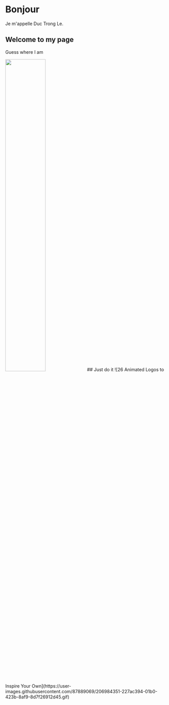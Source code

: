 # Bonjour
Je m'appelle Duc Trong Le.

## Welcome to my page
Guess where I am

<img src="[https://i.imgur.com/ZWnhY9T.png](https://user-images.githubusercontent.com/87889069/206115563-779ae72e-c50c-4a6d-ba37-6662a32b6a3c.png)" width=50% height=50%>
## Just do it
![26 Animated Logos to Inspire Your Own](https://user-images.githubusercontent.com/87889069/206984351-227ac394-01b0-423b-8af9-8d7f26912d45.gif)
<!---
LeTrongDuc2510/LeTrongDuc2510 is a ✨ special ✨ repository because its `README.md` (this file) appears on your GitHub profile.
You can click the Preview link to take a look at your changes.
--->
